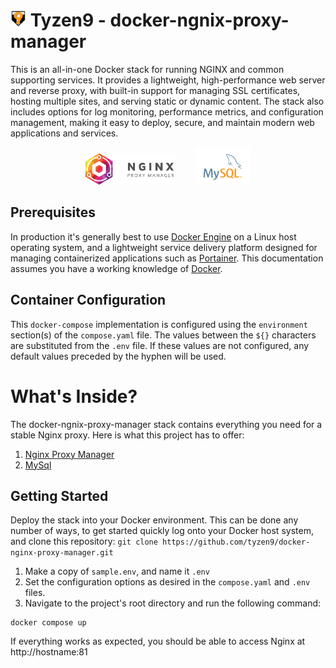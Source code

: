 # <img src="docs/images/t9Logo.png" height="25"> Tyzen9 - docker-ngnix-proxy-manager
This is an all-in-one Docker stack for running NGINX and common supporting services. It provides a lightweight, high-performance web server and reverse proxy, with built-in support for managing SSL certificates, hosting multiple sites, and serving static or dynamic content. The stack also includes options for log monitoring, performance metrics, and configuration management, making it easy to deploy, secure, and maintain modern web applications and services.

<p align="center">
<img src="docs/images/npm_logo.png" height="50">&nbsp;&nbsp;&nbsp;&nbsp; &nbsp;&nbsp; <img src="docs/images/mysql.png" height="60">
</p> 

## Prerequisites
In production it's generally best to use [Docker Engine](https://docs.docker.com/get-docker/) on a Linux host operating system, and a lightweight service delivery platform designed for managing containerized applications such as [Portainer](https://www.portainer.io/). This documentation assumes you have a working knowledge of [Docker](https://www.docker.com/).

## Container Configuration
This `docker-compose` implementation is configured using the `environment` section(s) of the `compose.yaml` file.  The values between the `${}` characters are substituted from the `.env` file.  If these values are not configured, any default values preceded by the hyphen will be used.

# What's Inside?
The docker-ngnix-proxy-manager stack contains everything you need for a stable Nginx proxy. Here is what this project has to offer:

1. [Nginx Proxy Manager](https://hub.docker.com/r/jc21/nginx-proxy-manager)
1. [MySql](https://hub.docker.com/_/mysql)

## Getting Started
Deploy the stack into your Docker environment. This can be done any number of ways, to get started quickly log onto your Docker host system, and clone this repository: `git clone https://github.com/tyzen9/docker-nginx-proxy-manager.git`

1. Make a copy of `sample.env`, and name it `.env`
1. Set the configuration options as desired in the `compose.yaml` and `.env` files.
1. Navigate to the project's root directory and run the following command:

```
docker compose up
```

If everything works as expected, you should be able to access Nginx at http://hostname:81
